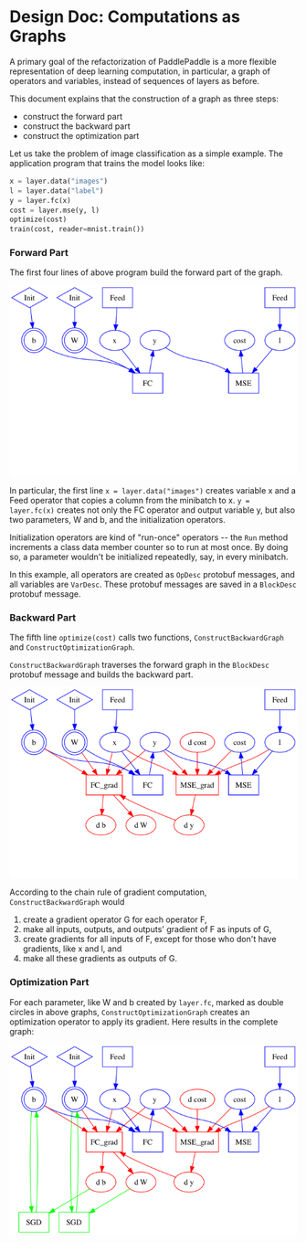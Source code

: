 # Design Doc: Computations as Graphs

A primary goal of the refactorization of PaddlePaddle is a more flexible representation of deep learning computation, in particular, a graph of operators and variables, instead of sequences of layers as before.

This document explains that the construction of a graph as three steps:

- construct the forward part
- construct the backward part
- construct the optimization part

Let us take the problem of image classification as a simple example.  The application program that trains the model looks like:

```python
x = layer.data("images")
l = layer.data("label")
y = layer.fc(x)
cost = layer.mse(y, l)
optimize(cost)
train(cost, reader=mnist.train())
```

### Forward Part

The first four lines of above program build the forward part of the graph.

![](images/graph_construction_example_forward_only.png)

In particular, the first line `x = layer.data("images")` creates variable x and a Feed operator that copies a column from the minibatch to x.  `y = layer.fc(x)` creates not only the FC operator and output variable y, but also two parameters, W and b, and the initialization operators.

Initialization operators are kind of "run-once" operators -- the `Run` method increments a class data member counter so to run at most once.  By doing so, a parameter wouldn't be initialized repeatedly, say, in every minibatch.

In this example, all operators are created as `OpDesc` protobuf messages, and all variables are `VarDesc`.  These protobuf messages are saved in a `BlockDesc` protobuf message.

### Backward Part

The fifth line `optimize(cost)` calls two functions, `ConstructBackwardGraph` and `ConstructOptimizationGraph`.

`ConstructBackwardGraph` traverses the forward graph in the `BlockDesc` protobuf message and builds the backward part.

![](images/graph_construction_example_forward_backward.png)

According to the chain rule of gradient computation, `ConstructBackwardGraph` would

1. create a gradient operator G for each operator F,
1. make all inputs, outputs, and outputs' gradient of F as inputs of G,
1. create gradients for all inputs of F, except for those who don't have gradients, like x and l, and
1. make all these gradients as outputs of G.

### Optimization Part

For each parameter, like W and b created by `layer.fc`, marked as double circles in above graphs, `ConstructOptimizationGraph` creates an optimization operator to apply its gradient.  Here results in the complete graph:

![](images/graph_construction_example_all.png)
